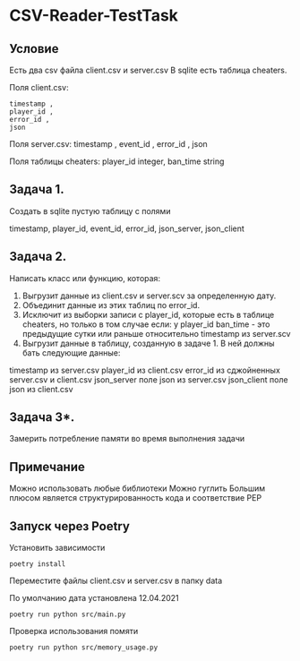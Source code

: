 # CSV-Reader-TestTask

## Условие

Есть два csv файла client.csv и server.csv
В sqlite есть таблица cheaters.

Поля client.csv:

    timestamp ,
    player_id ,
    error_id ,
    json

Поля server.csv:
    timestamp ,
    event_id ,
    error_id ,
    json

Поля таблицы cheaters:
 player_id integer,
 ban_time string



## Задача 1.

Создать в sqlite пустую таблицу с полями

timestamp,
player_id,
event_id,
error_id,
json_server,
json_client



## Задача 2.

Написать класс или функцию, которая:    

1) Выгрузит данные из client.csv и server.scv за определенную дату.
2) Объединит данные из этих таблиц по error_id.
3) Исключит из выборки записи с player_id, которые есть в таблице  cheaters,
   но только в том случае если:
   у player_id ban_time - это предыдущие сутки или раньше относительно timestamp из server.scv
4) Выгрузит данные в таблицу, созданную в задаче 1. В ней должны бать следующие данные:

timestamp из server.csv
player_id из client.csv
error_id  из сджойненных server.csv и client.csv
json_server поле json из server.csv
json_client поле json из client.csv


## Задача 3*.
Замерить потребление памяти во время выполнения задачи


## Примечание
Можно использовать любые библиотеки
Можно гуглить
Большим плюсом является структурированность кода и соответствие PEP

## Запуск через Poetry
Установить зависимости
```
poetry install
```
Переместите файлы client.csv и server.csv в папку data

По умолчанию дата установлена 12.04.2021
```
poetry run python src/main.py

```
Проверка использования помяти
```
poetry run python src/memory_usage.py
```